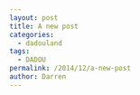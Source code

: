 ```yaml
---
layout: post
title: A new post
categories:
  - dadouland
tags:
  - DADOU
permalink: /2014/12/a-new-post
author: Darren
---
```

